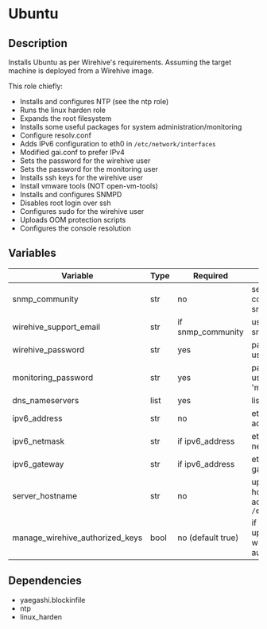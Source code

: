 # Ubuntu

## Description

Installs Ubuntu as per Wirehive's requirements. Assuming the target
machine is deployed from a Wirehive image.

This role chiefly:

- Installs and configures NTP (see the ntp role)
- Runs the linux harden role
- Expands the root filesystem
- Installs some useful packages for system administration/monitoring
- Configure resolv.conf
- Adds IPv6 configuration to eth0 in `/etc/network/interfaces`
- Modified gai.conf to prefer IPv4
- Sets the password for the wirehive user
- Sets the password for the monitoring user
- Installs ssh keys for the wirehive user
- Install vmware tools (NOT open-vm-tools)
- Installs and configures SNMPD
- Disables root login over ssh
- Configures sudo for the wirehive user
- Uploads OOM protection scripts
- Configures the console resolution

## Variables

| Variable                        | Type | Required          | Description                                             |
| -------------                   | ---  | --------          | -------------                                           |
| snmp_community                  | str  | no                | sets the snmp community in snmpd.conf                   |
| wirehive_support_email          | str  | if snmp_community | used in snmp.conf                                       |
| wirehive_password               | str  | yes               | password for user 'wirehive'                            |
| monitoring_password             | str  | yes               | password for user 'monitoring'                          |
| dns_nameservers                 | list | yes               | list of resolvers                                       |
| ipv6_address                    | str  | no                | eth0 ipv6 address                                       |
| ipv6_netmask                    | str  | if ipv6_address   | eth0 ipv6 netmask                                       |
| ipv6_gateway                    | str  | if ipv6_address   | eth0 ipv6 gateway                                       |
| server_hostname                 | str  | no                | updates hostname and adds to `/etc/hosts`               |
| manage_wirehive_authorized_keys | bool | no (default true) | if false, do not update user wirehive's authorized_keys |


## Dependencies

  - yaegashi.blockinfile
  - ntp
  - linux_harden
